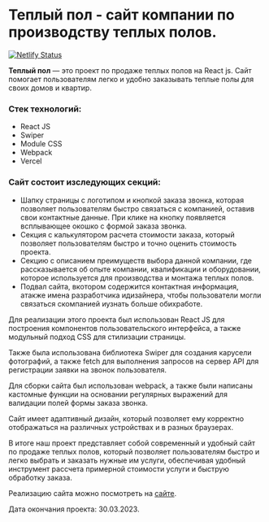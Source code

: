 # Теплый пол - cайт компании по производству теплых полов.

[![Netlify Status](https://api.netlify.com/api/v1/badges/974bd88b-d910-4ad4-b446-55992f8c3fa7/deploy-status)](https://app.netlify.com/sites/dulcet-platypus-4f9a5d/deploys)

**Теплый пол** —  это проект по продаже теплых полов на React js. Сайт помогает пользователям легко и удобно заказывать теплые полы для своих домов и квартир.

### Стек технологий:
- React JS
- Swiper
- Module CSS
- Webpack
- Vercel

### Сайт состоит изследующих секций:
- Шапку страницы с логотипом и кнопкой заказа звонка, которая позволяет пользователям быстро связаться с компанией, оставив свои контактные данные. При клике на кнопку появляется всплывающее окошко с формой заказа звонка.
- Секция с калькулятором расчета стоимости заказа, который позволяет пользователям быстро и точно оценить стоимость проекта.
- Секцию с описанием преимуществ выбора данной компании, где рассказывается об опыте компании, квалификации и оборудовании, которое используется для производства и монтажа теплых полов.
- Подвал сайта, вкотором содержится контактная информация, атакже имена разработчика идизайнера, чтобы пользователи могли связаться скомпанией иузнать больше обихработе.

Для реализации этого проекта был использован React JS для построения компонентов пользовательского интерфейса, а также модульный подход CSS для стилизации страницы.

Также была использована библиотека Swiper для создания карусели фотографий, а также fetch для выполнения запросов на сервер API для регистрации заявки на звонок пользователя.

Для сборки сайта был использован webpack, а также были написаны кастомные функции на основании регулярных выражений для валидации полей формы заказа звонка.

Сайт имеет адаптивный дизайн, который позволяет ему корректно отображаться на различных устройствах и в разных браузерах.

В итоге наш проект представляет собой современный и удобный сайт по продаже теплых полов, который позволяет пользователям быстро и легко выбрать и заказать нужные им услуги, обеспечивая удобный инструмент рассчета примерной стоимости услуги и быструю обработку заказа.

Реализацию сайта можно посмотреть на [сайте](https://main--dulcet-platypus-4f9a5d.netlify.app/).

Дата окончания проекта: 30.03.2023.